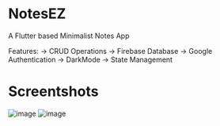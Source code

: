 # NotesEZ
A Flutter based Minimalist Notes App

Features:
-> CRUD Operations
-> Firebase Database
-> Google Authentication
-> DarkMode
-> State Management

# Screentshots

![image](https://github.com/yashistrash/NotesEz-Minimalist-Notes-App/assets/164722467/73b99ea6-54c7-4c3e-b11f-8f3bab78f241) ![image](https://github.com/yashistrash/NotesEz-Minimalist-Notes-App/assets/164722467/42069645-400b-4bd8-b714-1f018e8404d6)




